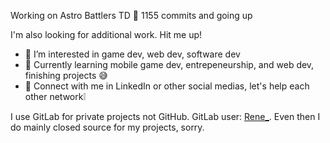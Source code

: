  Working on Astro Battlers TD 🤩 1155 commits and going up
 
 I'm also looking for additional work. Hit me up!

- 👀 I’m interested in game dev, web dev, software dev
- 🌱 Currently learning mobile game dev, entrepeneurship, and web dev, finishing projects 😅
- 💯 Connect with me in LinkedIn or other social medias, let's help each other network❕

I use GitLab for private projects not GitHub. GitLab user: [Rene_](https://gitlab.com/Rene_). Even then I do mainly closed source for my projects, sorry.
